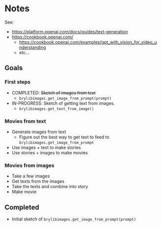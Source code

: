# Notes

See:
  * https://platform.openai.com/docs/guides/text-generation
  * https://cookbook.openai.com/
    * https://cookbook.openai.com/examples/gpt_with_vision_for_video_understanding
    * etc...

## Goals

### First steps

* COMPLETED: ~~Sketch of images from text~~
  * `brylibimages.get_image_from_prompt(prompt)`
* IN-PROGRESS: Sketch of getting text from images. 
  * `brylibimages.get_text_from_image()`

### Movies from text

* Generate images from text
  * Figure out the best way to get text to feed to `brylibimages.get_image_from_prompt`
* Use images + text to make stories
* Use stories + images to make movies

### Movies from images

* Take a few images
* Get texts from the images
* Take the texts and combine into story
* Make movie

## Completed

* Initial sketch of `brylibimages.get_image_from_prompt(prompt)`